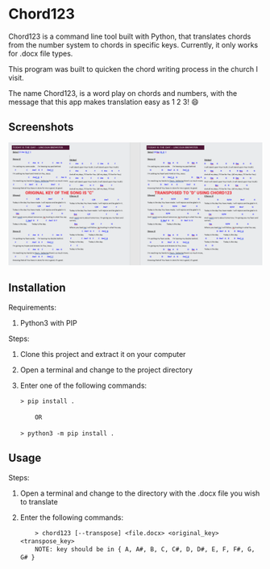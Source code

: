 # Chord123 #

Chord123 is a command line tool built with Python, that translates chords from the number system to chords in specific keys. Currently, it only works for .docx file types.

This program was built to quicken the chord writing process in the church I visit.

The name Chord123, is a word play on chords and numbers, with the message that this app makes translation easy as 1 2 3! :smile:

## Screenshots ##
<div>
  <img src="/screenshots/screenshot1.png" width="640px">
</div>

## Installation ##

Requirements:

1. Python3 with PIP

Steps:

1. Clone this project and extract it on your computer
2. Open a terminal and change to the project directory
3. Enter one of the following commands:

	```
	> pip install .

    	OR

	> python3 -m pip install .
	```

## Usage ##

Steps:

1. Open a terminal and change to the directory with the .docx file you wish to translate
2. Enter the following commands:

	```
		> chord123 [--transpose] <file.docx> <original_key> <transpose_key>
		NOTE: key should be in { A, A#, B, C, C#, D, D#, E, F, F#, G, G# }
	```
